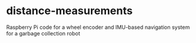 # distance-measurements
Raspberry Pi code for a wheel encoder and IMU-based navigation system for a garbage collection robot